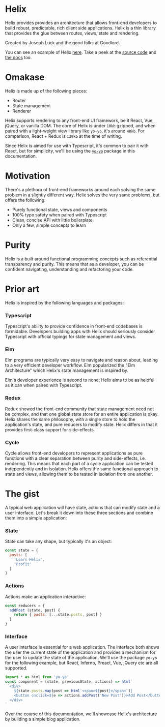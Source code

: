 # Helix

Helix provides provides an architecture that allows front-end developers to build robust, predictable, rich client side applications. Helix is a thin library that provides the glue between routes, views, state and rendering.

Created by Joseph Luck and the good folks at Goodlord.

You can see an example of Helix [here](http://helix-blog.surge.sh). Take a peek at the [source code](examples/blog/src) and [the docs](docs) too.

# Omakase

Helix is made up of the following pieces:

- Router
- State management
- Renderer

Helix supports rendering to any front-end UI framework, be it React, Vue, jQuery, or vanilla DOM. The core of Helix is under `10kb` gzipped, and when paired with a light-weight view library like `yo-yo`, it's around `40kb`. For comparison, React + Redux is `139kb` at the time of writing.

Since Helix is aimed for use with Typescript, it's common to pair it with React, but for simplicity, we'll be using the [`yo-yo`](https://github.com/maxogden/yo-yo) package in this documentation.

# Motivation

There's a plethora of front-end frameworks around each solving the same problem in a slightly different way. Helix solves the very same problems, but offers the following:

- Purely functional state, views and components
- 100% type safety when paired with Typescript
- Clean, concise API with little boilerplate
- Only a few, simple concepts to learn

# Purity

Helix is a built around functional programming concepts such as referential transparency and purity. This means that as a developer, you can be confident navigating, understanding and refactoring your code.

# Prior art

Helix is inspired by the following languages and packages:

### Typescript

Typescript's ability to provide confidence in front-end codebases is formidable. Developers building apps with Helix should seriously consider Typescript with official typings for state management and views.

### Elm

Elm programs are typically very easy to navigate and reason about, leading to a very efficient developer workflow. Elm popularized the "Elm Architecture" which Helix's state management is inspired by.

Elm's developer experience is second to none; Helix aims to be as helpful as it can when paired with Typescript.

### Redux

Redux showed the front-end community that state management need not be complex, and that one global state store for an entire application is okay. Helix shares the same philosophy, with a single store to hold the application's state, and pure reducers to modify state. Helix differs in that it provides first-class support for side-effects.

### Cycle

Cycle allows front-end developers to represent applications as pure functions with a clear separation between purity and side-effects, i.e. rendering. This means that each part of a cycle application can be tested independently and in isolation. Helix offers the same functional approach to state and views, allowing them to be tested in isolation from one another.

# The gist

A typical web application will have state, actions that can modify state and a user interface. Let's break it down into these three sections and combine them into a simple application:

### State

State can take any shape, but typically it's an object:

```javascript
const state = {
  posts: [
    'Learn Helix',
    'Profit'
  ]
}
```

### Actions

Actions make an application interactive: 

```javascript
const reducers = {
  addPost (state, post) {
    return { posts: [...state.posts, post] }
  }
}
```

### Interface

A user interface is essential for a web application. The interface both shows the user the current state of the application and provides a mechanism for the user to update the state of the application. We'll use the package `yo-yo` for the following example, but React, Inferno, Preact, Vue, jQuery etc are all supported.

```javascript
import * as html from 'yo-yo'
const component = (state, previousState, actions) => html`
  <div>
    ${state.posts.map(post => html`<span>${post}</span>`)}
    <button onclick=${e => actions.addPost('New Post')}>Add Post</button>
  </div>
`
```

Over the course of this documentation, we'll showcase Helix's architecture by building a simple blog application.